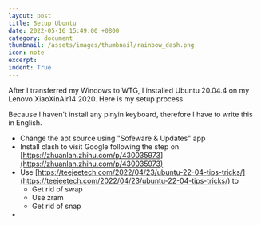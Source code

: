```yaml
---
layout: post
title: Setup Ubuntu
date: 2022-05-16 15:49:00 +0800
category: document
thumbnail: /assets/images/thumbnail/rainbow_dash.png
icon: note
excerpt: 
indent: True
---
```


After I transferred my Windows to WTG, I installed Ubuntu 20.04.4 on my Lenovo XiaoXinAir14 2020. Here is my setup process.

Because I haven't install any pinyin keyboard, therefore I have to write this in English.

- Change the apt source using "Sofeware & Updates" app
- Install clash to visit Google following the step on [https://zhuanlan.zhihu.com/p/430035973](https://zhuanlan.zhihu.com/p/430035973)
- Use [https://teejeetech.com/2022/04/23/ubuntu-22-04-tips-tricks/](https://teejeetech.com/2022/04/23/ubuntu-22-04-tips-tricks/) to
  - Get rid of swap
  - Use zram
  - Get rid of snap
- 